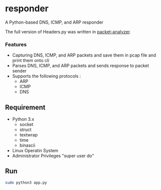 # responder
A Python-based DNS, ICMP, and ARP responder

The full version of Headers.py was written in [packet-analyzer](https://github.com/amir7d0/packet-analyzer).
### Features

- Capturing DNS, ICMP, and ARP packets and save them in pcap file and print them onto cli
- Parses DNS, ICMP, and ARP packets and sends response to packet sender
- Supports the following protocols :
	- ARP
	- ICMP
	- DNS

## Requirement
- Python 3.x
	- socket
	- struct
	- textwrap
	- time
	- binascii
- Linux Operatin System
- Administrator Privileges "super user do"


## Run

```sh
sudo python3 app.py
```
